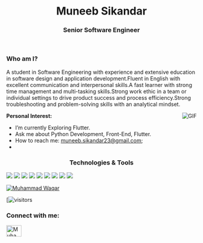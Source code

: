 <h1 align="center"> Muneeb Sikandar</h1>

<h3 align="center">Senior Software Engineer</h3>
<br>

### Who am I?

A student in Software Engineering with experience and extensive education in software design and application
development.Fluent in English with excellent communication and interpersonal skills.A fast learner with strong
time management and multi-tasking skills.Strong work ethic in a team or individual settings to drive product
success and process efficiency.Strong troubleshooting and problem-solving skills with an analytical mindset.

<img align="right" src="https://miro.medium.com/max/2800/1*BU7f02LeQeELztqxa8eCmw.gif" alt="GIF">

**Personal Interest:**

- I’m currently Exploring Flutter. 
- Ask me about Python Development, Front-End, Flutter.
- How to reach me: muneeb.sikandar23@gmail.com;
-



<h3 align="center">Technologies & Tools</h3>
<div align-item="row">
<img src="https://img.shields.io/badge/Ubuntu-E95420?style=for-the-badge&logo=ubuntu&logoColor=white" />
<img src="https://img.shields.io/badge/Android-3DDC84?style=for-the-badge&logo=android&logoColor=white" />
<img src="https://img.shields.io/badge/Python-3776AB?style=for-the-badge&logo=python&logoColor=white" />
<img src="https://img.shields.io/badge/HTML5-E34F26?style=for-the-badge&logo=html5&logoColor=white" />
<img src="https://img.shields.io/badge/CSS3-1572B6?style=for-the-badge&logo=css3&logoColor=white" />
<img src="https://img.shields.io/badge/JavaScript-F7DF1E?style=for-the-badge&logo=javascript&logoColor=black" />
<img src="https://img.shields.io/badge/Dart-0175C2?style=for-the-badge&logo=dart&logoColor=white" />
<img src="https://img.shields.io/badge/Bootstrap-563D7C?style=for-the-badge&logo=bootstrap&logoColor=white" />
<img src="https://img.shields.io/badge/Flutter-02569B?style=for-the-badge&logo=flutter&logoColor=white" />
</div>

[![Muhammad Waqar](https://github-readme-stats.vercel.app/api?username=MUNEEB630)](https://github.com/MUNEEB630/github-readme-stats)
</br>

[![visitors](https://visitor-badge.laobi.icu/badge?page_id=MUNEEB630.MUNEEB630)

<h3 align="left">Connect with me:</h3>
<a href="https://www.linkedin.com/in/muneeb-sikandar-64b569179/" target="blank"><img align="center" src="https://cdn.jsdelivr.net/npm/simple-icons@3.0.1/icons/linkedin.svg" alt="Muhammad Waqar 🇵🇰" height="30" width="40" /></a>
